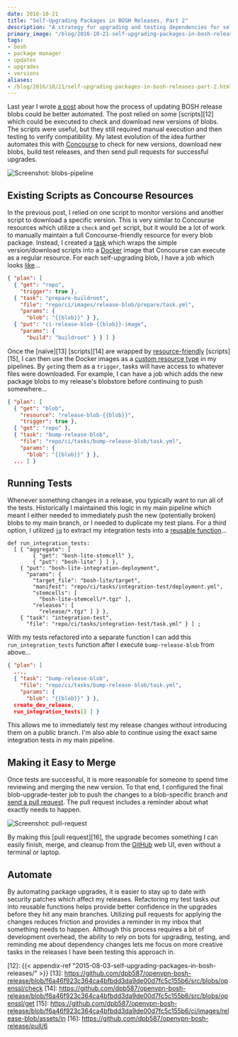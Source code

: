 ```yaml
---
date: 2016-10-21
title: "Self-Upgrading Packages in BOSH Releases, Part 2"
description: "A strategy for upgrading and testing dependencies for self-sustaining packages."
primary_image: "/blog/2016-10-21-self-upgrading-packages-in-bosh-releases-part-2/pull-request.png"
tags:
- bosh
- package manager
- updates
- upgrades
- versions
aliases:
- /blog/2016/10/21/self-upgrading-packages-in-bosh-releases-part-2.html
---
```


Last year I wrote [a post][1] about how the process of updating BOSH release blobs could be better automated. The post relied on some [scripts][12] which could be executed to check and download new versions of blobs. The scripts were useful, but they still required manual execution and then testing to verify compatibility. My latest evolution of the idea further automates this with [Concourse][2] to check for new versions, download new blobs, build test releases, and then send pull requests for successful upgrades.

<!--more-->

![Screenshot: blobs-pipeline](https://s3.dualstack.us-east-1.amazonaws.com/dpb587-website-us-east-1/asset/blog/2016-10-21-self-upgrading-packages-in-bosh-releases-part-2/blobs-pipeline.png)


## Existing Scripts as Concourse Resources

In the previous post, I relied on one script to monitor versions and another script to download a specific version. This is very similar to Concourse resources which utilize a `check` and `get` script, but it would be a lot of work to manually maintain a full Concourse-friendly resource for every blob package. Instead, I created a [task][3] which wraps the simple version/download scripts into a [Docker][4] image that Concourse can execute as a regular resource. For each self-upgrading blob, I have a job which looks [like][5]...

```json
{ "plan": [
  { "get": "repo",
    "trigger": true },
  { "task": "prepare-buildroot",
    "file": "repo/ci/images/release-blob/prepare/task.yml",
    "params": {
      "blob": "{{blob}}" } },
  { "put": "ci-release-blob-{{blob}}-image",
    "params": {
      "build": "buildroot" } } ] }
```

Once the [naïve][13] [scripts][14] are wrapped by [resource-friendly][7] [scripts][15], I can then use the Docker images as a [custom resource type][6] in my pipelines. By `get`ing them as a `trigger`, tasks will have access to whatever files were downloaded. For example, I can have a job which adds the new package blobs to my release's blobstore before continuing to push somewhere...

```json
{ "plan": [
  { "get": "blob",
    "resource": "release-blob-{{blob}}",
    "trigger": true },
  { "get": "repo" },
  { "task": "bump-release-blob",
    "file": "repo/ci/tasks/bump-release-blob/task.yml",
    "params": {
      "blob": "{{blob}}" } },
  ... ] }
```


## Running Tests

Whenever something changes in a release, you typically want to run all of the tests. Historically I maintained this logic in my main pipeline which meant I either needed to immediately push the new (potentially broken) blobs to my main branch, or I needed to duplicate my test plans. For a third option, I utilized [`jq`][8] to extract my integration tests into a [reusable function][9]...

```
def run_integration_tests:
  [ { "aggregate": [
        { "get": "bosh-lite-stemcell" },
        { "put": "bosh-lite" } ] },
    { "put": "bosh-lite-integration-deployment",
      "params": {
        "target_file": "bosh-lite/target",
        "manifest": "repo/ci/tasks/integration-test/deployment.yml",
        "stemcells": [
          "bosh-lite-stemcell/*.tgz" ],
        "releases": [
          "release/*.tgz" ] } },
    { "task": "integration-test",
      "file": "repo/ci/tasks/integration-test/task.yml" } ] ;
```

With my tests refactored into a separate function I can add this `run_integration_tests` function after I execute `bump-release-blob` from above...

```json
{ "plan": [
  ...,
  { "task": "bump-release-blob",
    "file": "repo/ci/tasks/bump-release-blob/task.yml",
    "params": {
      "blob": "{{blob}}" } },
  create_dev_release,
  run_integration_tests[] ] }
```

This allows me to immediately test my release changes without introducing them on a public branch. I'm also able to continue using the exact same integration tests in my main pipeline.


## Making it Easy to Merge

Once tests are successful, it is more reasonable for someone to spend time reviewing and merging the new version. To that end, I configured the final blob-upgrade-tester job to push the changes to a blob-specific branch and [send a pull request][10]. The pull request includes a reminder about what exactly needs to happen.

![Screenshot: pull-request](https://s3.dualstack.us-east-1.amazonaws.com/dpb587-website-us-east-1/asset/blog/2016-10-21-self-upgrading-packages-in-bosh-releases-part-2/pull-request.png)

By making this [pull request][16], the upgrade becomes something I can easily finish, merge, and cleanup from the [GitHub][11] web UI, even without a terminal or laptop.


## Automate

By automating package upgrades, it is easier to stay up to date with security patches which affect my releases. Refactoring my test tasks out into reusable functions helps provide better confidence in the upgrades before they hit any main branches. Utilizing pull requests for applying the changes reduces friction and provides a reminder in my inbox that something needs to happen. Although this process requires a bit of development overhead, the ability to rely on bots for upgrading, testing, and reminding me about dependency changes lets me focus on more creative tasks in the releases I have been testing this approach in.


 [1]: /blog/2015/08/03/self-upgrading-packages-in-bosh-releases.html
 [2]: https://concourse.ci/
 [3]: https://github.com/dpb587/openvpn-bosh-release/tree/f6a46f923c364ca4bfbdd3da9de00d7fc5c155b6/ci/images/release-blob/prepare
 [4]: https://www.docker.com/
 [5]: https://github.com/dpb587/openvpn-bosh-release/blob/f6a46f923c364ca4bfbdd3da9de00d7fc5c155b6/ci/pipelines/release-blobs/pipeline.jq#L19-L41
 [6]: http://concourse.ci/implementing-resources.html
 [7]: https://github.com/dpb587/openvpn-bosh-release/blob/f6a46f923c364ca4bfbdd3da9de00d7fc5c155b6/ci/images/release-blob/assets/check
 [8]: https://stedolan.github.io/jq/
 [9]: https://github.com/dpb587/openvpn-bosh-release/blob/f6a46f923c364ca4bfbdd3da9de00d7fc5c155b6/ci/pipelines/shared.jq#L25-L51
 [10]: https://github.com/dpb587/openvpn-bosh-release/blob/f6a46f923c364ca4bfbdd3da9de00d7fc5c155b6/ci/tasks/send-release-blob-pr/run.sh#L29-L53
 [11]: https://github.com/
 [12]: {{< appendix-ref "2015-08-03-self-upgrading-packages-in-bosh-releases/" >}}
 [13]: https://github.com/dpb587/openvpn-bosh-release/blob/f6a46f923c364ca4bfbdd3da9de00d7fc5c155b6/src/blobs/openssl/check
 [14]: https://github.com/dpb587/openvpn-bosh-release/blob/f6a46f923c364ca4bfbdd3da9de00d7fc5c155b6/src/blobs/openssl/get
 [15]: https://github.com/dpb587/openvpn-bosh-release/blob/f6a46f923c364ca4bfbdd3da9de00d7fc5c155b6/ci/images/release-blob/assets/in
 [16]: https://github.com/dpb587/openvpn-bosh-release/pull/6
